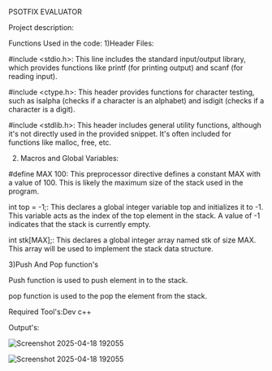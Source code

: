 PSOTFIX EVALUATOR

Project description:

Functions Used in the code:
1)Header Files:

#include <stdio.h>: This line includes the standard input/output library, which provides functions like printf (for printing output) and scanf (for reading input).

#include <ctype.h>: This header provides functions for character testing, such as isalpha (checks if a character is an alphabet) and isdigit (checks if a character is a digit).

#include <stdlib.h>: This header includes general utility functions, although it's not directly used in the provided snippet. It's often included for functions like malloc, free, etc.

2) Macros and Global Variables:

#define MAX 100: This preprocessor directive defines a constant MAX with a value of 100. This is likely the maximum size of the stack used in the program.

int top = -1;: This declares a global integer variable top and initializes it to -1. This variable acts as the index of the top element in the stack. A value of -1 indicates that the stack is currently empty.

int stk[MAX];: This declares a global integer array named stk of size MAX. This array will be used to implement the stack data structure.

3)Push And Pop function's

Push function is used to push element in to the stack.

pop function is used to the pop the element from the stack.

Required Tool's:Dev c++

Output's:


![Screenshot 2025-04-18 192055](https://github.com/user-attachments/assets/86a1bbbb-317d-4c05-8623-70754c7e36d4)


![Screenshot 2025-04-18 192055](https://github.com/user-attachments/assets/a28a96ba-0de9-4fa2-a683-dac5d7d5ef59)




